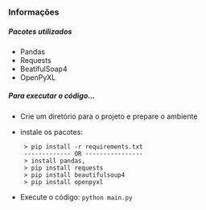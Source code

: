### Informações

##### Pacotes utilizados
 - Pandas[](https://pandas.pydata.org/)
 - Requests[](https://requests.readthedocs.io/en/master/)
 - BeatifulSoap4[](https://pypi.org/project/beautifulsoup4/)
 - OpenPyXL[](https://openpyxl.readthedocs.io/en/stable/)

##### Para executar o código...

 - Crie um diretório para o projeto e prepare o ambiente
 - instale os pacotes: 
 
        > pip install -r requirements.txt
        ------------- OR ----------------
        > install pandas, 
        > pip install requests
        > pip install beautifulsoup4
        > pip install openpyxl
        
 - Execute o código: ``python main.py``






